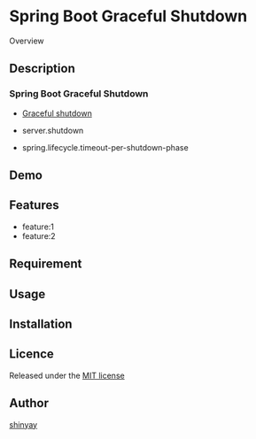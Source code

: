# Spring Boot Graceful Shutdown

Overview

## Description
### Spring Boot Graceful Shutdown
- [Graceful shutdown](https://docs.spring.io/spring-boot/docs/2.3.0.RELEASE/reference/html/spring-boot-features.html#boot-features-graceful-shutdown)

- server.shutdown
- spring.lifecycle.timeout-per-shutdown-phase

## Demo

## Features

- feature:1
- feature:2

## Requirement

## Usage

## Installation

## Licence

Released under the [MIT license](https://gist.githubusercontent.com/shinyay/56e54ee4c0e22db8211e05e70a63247e/raw/34c6fdd50d54aa8e23560c296424aeb61599aa71/LICENSE)

## Author

[shinyay](https://github.com/shinyay)
